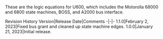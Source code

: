 These are the logic equations for U600, which includes the Motorolla 68000 and 6800 state machines, BOSS, and A2000 bus interface.

Revision History
Version|Release Date|Comments
-|-|-
1.1.0|February 2, 2023|Fixed bus grant and cleaned up state machine edges.
1.0.0|January 21, 2023|Initial release.


